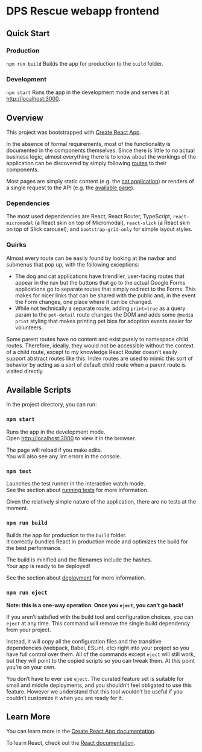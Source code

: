 # DPS Rescue webapp frontend

## Quick Start

### Production
`npm run build` Builds the app for production to the `build` folder.

### Development
`npm start` Runs the app in the development mode and serves it at [http://localhost:3000](http://localhost:3000).

## Overview

This project was bootstrapped with [Create React App](https://github.com/facebook/create-react-app).

In the absence of formal requirements, most of the functionality is documented in the components themselves.
Since there is little to no actual business logic, almost everything there is to know about the workings of the application can be discovered by simply following [routes](src/routing/routes.tsx) to their components.

Most pages are simply static content (e.g. the [cat application](src/adopt/cat-application/DpsCatApplication.tsx)) or renders of a single request to the API (e.g. the [available page](src/adopt/available/DpsAdoptAvailable.tsx)).

### Dependencies
The most used dependencies are React, React Router, TypeScript, `react-micromodal` (a React skin on top of Micromodal), `react-slick` (a React skin on top of Slick carousel), and `bootstrap-grid-only` for simple layout styles.

### Quirks
Almost every route can be easily found by looking at the navbar and submenus that pop up, with the following exceptions:
- The dog and cat applications have friendlier, user-facing routes that appear in the nav but the buttons that go to the actual Google Forms applications go to separate routes that simply redirect to the Forms. This makes for nicer links that can be shared with the public and, in the event the Form changes, one place where it can be changed.
- While not technically a separate route, adding `print=true` as a query param to the `pet-detail` route changes the DOM and adds some `@media print` styling that makes printing pet bios for adoption events easier for volunteers.

Some parent routes have no content and exist purely to namespace child routes.
Therefore, ideally, they would not be accessible without the context of a child route, except to my knowledge React Router doesn't easily support abstract routes like this.
Index routes are used to mimic this sort of behavior by acting as a sort of default child route when a parent route is visited directly.

## Available Scripts

In the project directory, you can run:

### `npm start`

Runs the app in the development mode.\
Open [http://localhost:3000](http://localhost:3000) to view it in the browser.

The page will reload if you make edits.\
You will also see any lint errors in the console.

### `npm test`

Launches the test runner in the interactive watch mode.\
See the section about [running tests](https://facebook.github.io/create-react-app/docs/running-tests) for more information.

Given the relatively simple nature of the application, there are no tests at the moment.

### `npm run build`

Builds the app for production to the `build` folder.\
It correctly bundles React in production mode and optimizes the build for the best performance.

The build is minified and the filenames include the hashes.\
Your app is ready to be deployed!

See the section about [deployment](https://facebook.github.io/create-react-app/docs/deployment) for more information.

### `npm run eject`

**Note: this is a one-way operation. Once you `eject`, you can’t go back!**

If you aren’t satisfied with the build tool and configuration choices, you can `eject` at any time. This command will remove the single build dependency from your project.

Instead, it will copy all the configuration files and the transitive dependencies (webpack, Babel, ESLint, etc) right into your project so you have full control over them. All of the commands except `eject` will still work, but they will point to the copied scripts so you can tweak them. At this point you’re on your own.

You don’t have to ever use `eject`. The curated feature set is suitable for small and middle deployments, and you shouldn’t feel obligated to use this feature. However we understand that this tool wouldn’t be useful if you couldn’t customize it when you are ready for it.

## Learn More

You can learn more in the [Create React App documentation](https://facebook.github.io/create-react-app/docs/getting-started).

To learn React, check out the [React documentation](https://reactjs.org/).
